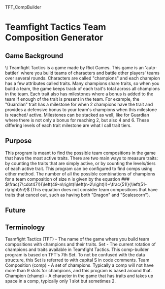 TFT_CompBuilder
# Teamfight Tactics Team Composition Generator
## Game Background
\t Teamfight Tactics is a game made by Riot Games. This game is an 'auto-battler' where you build teams of characters and battle other players' teams over several rounds. Characters are called "champions" and each champion has a few attributes called traits. Many champions share traits, so when you build a team, the game keeps track of each trait's total across all champions in the team. Each trait also has milestones where a bonus is added to the team if enough of the trait is present in the team. For example, the "Guardian" trait has a milestone for when 2 champions have the trait and provides a defensive bonus to your team's champions when this milestone is reached/ active. Milestones can be stacked as well, like for Guardian where there is not only a bonus for reaching 2, but also 4 and 6. These differing levels of each trait milestone are what I call trait tiers.
  
## Purpose
  This program is meant to find the possible team compositions in the game that have the most active traits. There are two main ways to measure traits: by counting the traits that are simply active, or by counting the levels/tiers of each active trait. This program can be configured to find comps using either method. The number of all the possible combinations of champions for a team composition of size n is given by the equation ### $\frac{7\cdot47!}{\left(49-n\right)!\left(n-2\right)!}+\frac{51!}{\left(51-n\right)!n!}$ (This equation does not consider team compositions that have traits that cancel out, such as having both "Dragon" and "Scalescorn").

## Future


## Terminology
  Teamfight Tactics (TFT) - The name of the game where you build team compositions with champions and their traits.
  Set - The current rotation of champions and traits available in Teamfight Tactics. This comp-builder program is based on TFT's 7th Set. To not be confused with the data structure, this Set is referred to with capital S in code comments.
  Team Composition (comp) - A set of champions. Typically a comp will not have more than 9 slots for champions, and this program is based around that. 
  Champion (champ) - A character in the game that has traits and takes up space in a comp, typically only 1 slot but sometimes 2.
